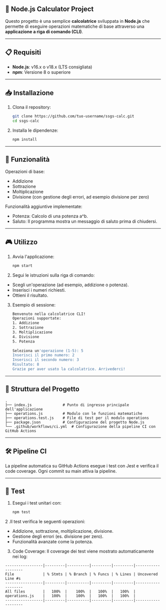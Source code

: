 ## 🧮 Node.js Calculator Project

Questo progetto è una semplice **calcolatrice** sviluppata in **Node.js** che permette di eseguire operazioni matematiche di base attraverso una **applicazione a riga di comando (CLI)**.

---

## 📋 Requisiti
- **Node.js**: v16.x o v18.x (LTS consigliata)
- **npm**: Versione 8 o superiore

---

## 📥 Installazione
1. Clona il repository:
   ```bash
   git clone https://github.com/tuo-username/ssgs-calc.git
   cd ssgs-calc
2. Installa le dipendenze:
   ```bash
   npm install

---

## 🚀 Funzionalità
Operazioni di base:
  - Addizione
  - Sottrazione
  - Moltiplicazione
  - Divisione (con gestione degli errori, ad esempio divisione per zero)

Funzionalità aggiuntive implementate:
  - Potenza: Calcolo di una potenza a^b.
  - Saluto: Il programma mostra un messaggio di saluto prima di chiudersi.

---

## 🎮 Utilizzo

1. Avvia l'applicazione:
   ```bash
   npm start

2. Segui le istruzioni sulla riga di comando:
  - Scegli un'operazione (ad esempio, addizione o potenza).
  - Inserisci i numeri richiesti.
  - Ottieni il risultato.
  
3. Esempio di sessione:
   ```bash
   Benvenuto nella calcolatrice CLI!
   Operazioni supportate:
   1. Addizione
   2. Sottrazione
   3. Moltiplicazione
   4. Divisione
   5. Potenza
    
   Seleziona un'operazione (1-5): 5
   Inserisci il primo numero: 2
   Inserisci il secondo numero: 3
   Risultato: 8
   Grazie per aver usato la calcolatrice. Arrivederci!

---


## 📂 Struttura del Progetto
    .
    ├── index.js              # Punto di ingresso principale dell'applicazione
    ├── operations.js         # Modulo con le funzioni matematiche
    ├── operations.test.js    # File di test per il modulo operations
    ├── package.json          # Configurazione del progetto Node.js
    └── .github/workflows/ci.yml  # Configurazione della pipeline CI con GitHub Actions

---

## 🛠️ Pipeline CI
La pipeline automatica su GitHub Actions esegue i test con Jest e verifica il code coverage.
Ogni commit su main attiva la pipeline.

---

## 🧪 Test
1. Esegui i test unitari con:
   ```bash
   npm test

2 .Il test verifica le seguenti operazioni:
  - Addizione, sottrazione, moltiplicazione, divisione.
  - Gestione degli errori (es. divisione per zero).
  - Funzionalità avanzate come la potenza.
  
3. Code Coverage:
Il coverage dei test viene mostrato automaticamente nei log:
  
  ```plaintext
  -----------------|---------|----------|---------|---------|-------------------
  File             | % Stmts | % Branch | % Funcs | % Lines | Uncovered Line #s
  -----------------|---------|----------|---------|---------|-------------------
  All files        |   100%  |    100%  |   100%  |   100%  |
  operations.js    |   100%  |    100%  |   100%  |   100%  |
  -----------------|---------|----------|---------|---------|-------------------
